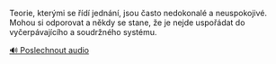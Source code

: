 
Teorie, kterými se řídí jednání, jsou často nedokonalé a neuspokojivé. Mohou si odporovat a někdy se stane, že je nejde uspořádat do vyčerpávajícího a soudržného systému.

[🔊 Poslechnout audio](/data/7-paragraphs/audio/chapter_38/para_004-Teorie-ktermi-se-d-jednn-jsou-asto-nedoko.mp3)
